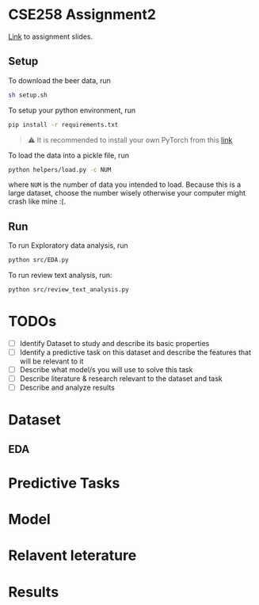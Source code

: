 # CSE258 Assignment2
[Link](https://cseweb.ucsd.edu/classes/fa23/cse258-a/slides/assignment2_fa23.pdf) to assignment slides.
## Setup
To download the beer data, run
```bash
sh setup.sh
```
To setup your python environment, run
```bash
pip install -r requirements.txt
```

> :warning: It is recommended to install your own PyTorch from this [link](https://pytorch.org/get-started/locally/)

To load the data into a pickle file, run
```bash
python helpers/load.py -c NUM
```
where `NUM` is the number of data you intended to load. Because this is a large dataset, choose the number wisely otherwise your computer might crash like mine :(.

## Run
To run Exploratory data analysis, run
```bash
python src/EDA.py
```

To run review text analysis, run:
```bash
python src/review_text_analysis.py
```

# TODOs
- [ ] Identify Dataset to study and describe its basic properties
- [ ] Identify a predictive task on this dataset and describe the features that will be relevant to it
- [ ] Describe what model/s you will use to solve this task
- [ ] Describe literature & research relevant to the dataset and task
- [ ] Describe and analyze results

# Dataset
## EDA
# Predictive Tasks
# Model
# Relavent leterature
# Results
